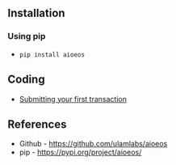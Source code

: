 ## Installation
### Using pip
* `pip install aioeos`

## Coding
* [Submitting your first transaction](https://aioeos.readthedocs.io/en/latest/introduction.html#submitting-your-first-transaction)

## References
* Github - https://github.com/ulamlabs/aioeos
* pip - https://pypi.org/project/aioeos/